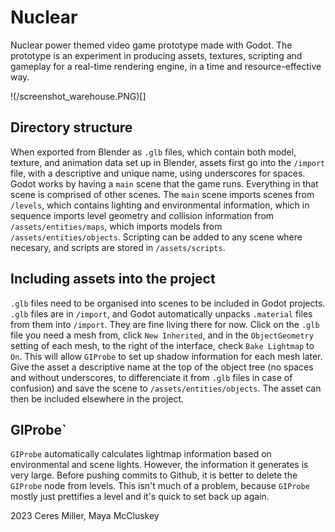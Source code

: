 # Nuclear
Nuclear power themed video game prototype made with Godot.
The prototype is an experiment in producing assets, textures, scripting and gameplay for a real-time rendering engine, in a time and resource-effective way.

!(/screenshot_warehouse.PNG)[]

## Directory structure
When exported from Blender as `.glb` files, which contain both model, texture, and animation data set up in Blender, assets first go into the `/import` file, with a descriptive and unique name, using underscores for spaces.
Godot works by having a `main` scene that the game runs. Everything in that scene is comprised of other scenes. The `main` scene imports scenes from `/levels`, which contains lighting and environmental information, which in sequence imports level geometry and collision information from `/assets/entities/maps`, which imports models from `/assets/entities/objects`. 
Scripting can be added to any scene where necesary, and scripts are stored in `/assets/scripts`.

## Including assets into the project
`.glb` files need to be organised into scenes to be included in Godot projects. `.glb` files are in `/import`, and Godot automatically unpacks `.material` files from them into `/import`. They are fine living there for now.
Click on the `.glb` file you need a mesh from, click `New Inherited`, and in the `ObjectGeometry` setting of each mesh, to the right of the interface, check `Bake Lightmap` to `On`. This will allow `GIProbe` to set up shadow information for each mesh later.
Give the asset a descriptive name at the top of the object tree (no spaces and without underscores, to differenciate it from `.glb` files in case of confusion) and save the scene to `/assets/entities/objects`. The asset can then be included elsewhere in the project.

## GIProbe`
`GIProbe` automatically calculates lightmap information based on environmental and scene lights. However, the information it generates is very large. Before pushing commits to Github, it is better to delete the `GIProbe` node from levels. This isn't much of a problem, because `GIProbe` mostly just prettifies a level and it's quick to set back up again.

2023 Ceres Miller, Maya McCluskey
